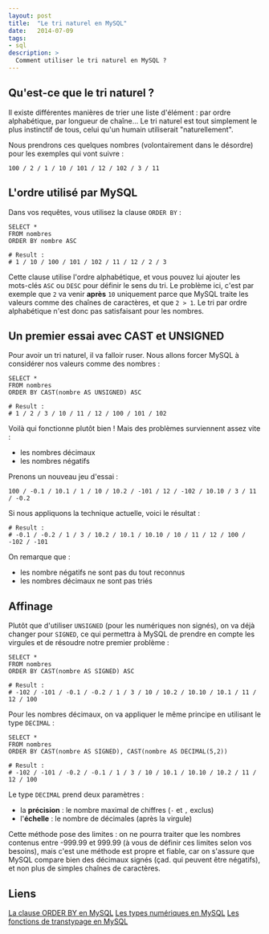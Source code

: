 ```yaml
---
layout: post
title:  "Le tri naturel en MySQL"
date:   2014-07-09
tags:
- sql
description: >
  Comment utiliser le tri naturel en MySQL ?
---
```


## Qu'est-ce que le tri naturel ?

Il existe différentes manières de trier une liste d'élément : par ordre alphabétique, par longueur de chaîne...
Le tri naturel est tout simplement le plus instinctif de tous, celui qu'un humain utiliserait "naturellement".

Nous prendrons ces quelques nombres (volontairement dans le désordre) pour les exemples qui vont suivre :

	100 / 2 / 1 / 10 / 101 / 12 / 102 / 3 / 11

## L'ordre utilisé par MySQL

Dans vos requêtes, vous utilisez la clause `ORDER BY` :

	SELECT *
	FROM nombres
	ORDER BY nombre ASC

	# Result :
	# 1 / 10 / 100 / 101 / 102 / 11 / 12 / 2 / 3

Cette clause utilise l'ordre alphabétique, et vous pouvez lui ajouter les mots-clés `ASC` ou `DESC` pour définir le sens du tri.
Le problème ici, c'est par exemple que `2` va venir **après** `10` uniquement parce que MySQL traite les valeurs comme des chaînes de caractères, et que `2 > 1`. Le tri par ordre alphabétique n'est donc pas satisfaisant pour les nombres.

## Un premier essai avec CAST et UNSIGNED

Pour avoir un tri naturel, il va falloir ruser. Nous allons forcer MySQL à considérer nos valeurs comme des nombres :

	SELECT *
	FROM nombres
	ORDER BY CAST(nombre AS UNSIGNED) ASC

	# Result :
	# 1 / 2 / 3 / 10 / 11 / 12 / 100 / 101 / 102

Voilà qui fonctionne plutôt bien ! Mais des problèmes surviennent assez vite :

- les nombres décimaux
- les nombres négatifs

Prenons un nouveau jeu d'essai :

	100 / -0.1 / 10.1 / 1 / 10 / 10.2 / -101 / 12 / -102 / 10.10 / 3 / 11 / -0.2

Si nous appliquons la technique actuelle, voici le résultat :

	# Result :
	# -0.1 / -0.2 / 1 / 3 / 10.2 / 10.1 / 10.10 / 10 / 11 / 12 / 100 / -102 / -101

On remarque que :

- les nombre négatifs ne sont pas du tout reconnus
- les nombres décimaux ne sont pas triés

## Affinage

Plutôt que d'utiliser `UNSIGNED` (pour les numériques non signés), on va déjà changer pour `SIGNED`, ce qui permettra à MySQL de prendre en compte les virgules et de résoudre notre premier problème :

	SELECT *
	FROM nombres
	ORDER BY CAST(nombre AS SIGNED) ASC

	# Result :
	# -102 / -101 / -0.1 / -0.2 / 1 / 3 / 10 / 10.2 / 10.10 / 10.1 / 11 / 12 / 100

Pour les nombres décimaux, on va appliquer le même principe en utilisant le type `DECIMAL` :

	SELECT *
	FROM nombres
	ORDER BY CAST(nombre AS SIGNED), CAST(nombre AS DECIMAL(5,2))

	# Result :
	# -102 / -101 / -0.2 / -0.1 / 1 / 3 / 10 / 10.1 / 10.10 / 10.2 / 11 / 12 / 100

Le type `DECIMAL` prend deux paramètres :

- la **précision** : le nombre maximal de chiffres (`-` et `,` exclus)
- l'**échelle** : le nombre de décimales (après la virgule)

Cette méthode pose des limites : on ne pourra traiter que les nombres contenus entre -999.99 et 999.99 (à vous de définir ces limites selon vos besoins), mais c'est une méthode est propre et fiable, car on s'assure que MySQL compare bien des décimaux signés (çad. qui peuvent être négatifs), et non plus de simples chaînes de caractères.

## Liens

[La clause ORDER BY en MySQL](https://dev.mysql.com/doc/refman/5.0/fr/sorting-rows.html)
[Les types numériques en MySQL](https://dev.mysql.com/doc/refman/5.0/fr/numeric-types.html)
[Les fonctions de transtypage en MySQL](https://dev.mysql.com/doc/refman/5.0/fr/cast-functions.html)